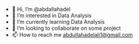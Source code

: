 - 👋 Hi, I’m @abdallahadel
- 👀 I’m interested in Data Analysis 
- 🌱 I’m currently learning Data Analysis
- 💞️ I’m looking to collaborate on some project 
- 📫 How to reach me abdullahadelali1@gmail.com

<!---
abdallahadel5500/abdallahadel5500 is a ✨ special ✨ repository because its `README.md` (this file) appears on your GitHub profile.
You can click the Preview link to take a look at your changes.
--->
